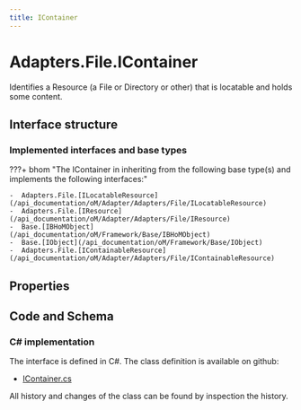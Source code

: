 ```yaml
---
title: IContainer
---
```


# Adapters.File.IContainer

Identifies a Resource (a File or Directory or other) that is locatable and holds some content.

## Interface structure

### Implemented interfaces and base types

???+ bhom "The IContainer in inheriting from the following base type(s) and implements the following interfaces:"

    -  Adapters.File.[ILocatableResource](/api_documentation/oM/Adapter/Adapters/File/ILocatableResource)
    -  Adapters.File.[IResource](/api_documentation/oM/Adapter/Adapters/File/IResource)
    -  Base.[IBHoMObject](/api_documentation/oM/Framework/Base/IBHoMObject)
    -  Base.[IObject](/api_documentation/oM/Framework/Base/IObject)
    -  Adapters.File.[IContainableResource](/api_documentation/oM/Adapter/Adapters/File/IContainableResource)


## Properties

## Code and Schema

### C# implementation

The interface is defined in C#. The class definition is available on github:

- [IContainer.cs](https://github.com/BHoM/File_Toolkit/blob/develop/File_oM/Interfaces/IContainer.cs)

All history and changes of the class can be found by inspection the history.
